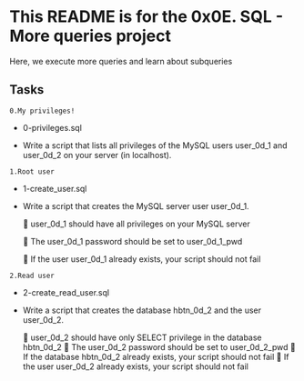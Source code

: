 # This README is for the 0x0E. SQL - More queries project

Here, we execute more queries and learn about subqueries

## Tasks

```0.My privileges!```

* 0-privileges.sql

* Write a script that lists all privileges of the MySQL users user_0d_1 and user_0d_2 on your server (in localhost).

```1.Root user```

* 1-create_user.sql

* Write a script that creates the MySQL server user user_0d_1.

     user_0d_1 should have all privileges on your MySQL server

      The user_0d_1 password should be set to user_0d_1_pwd

     If the user user_0d_1 already exists, your script should not fail

```2.Read user```

* 2-create_read_user.sql

* Write a script that creates the database hbtn_0d_2 and the user user_0d_2.

     user_0d_2 should have only SELECT privilege in the database hbtn_0d_2
     The user_0d_2 password should be set to user_0d_2_pwd
     If the database hbtn_0d_2 already exists, your script should not fail
     If the user user_0d_2 already exists, your script should not fail
